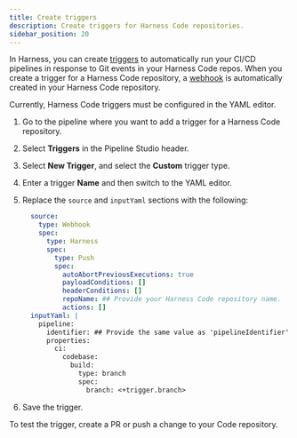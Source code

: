 ```yaml
---
title: Create triggers
description: Create triggers for Harness Code repositories.
sidebar_position: 20
---
```


In Harness, you can create [triggers](/docs/category/triggers) to automatically run your CI/CD pipelines in response to Git events in your Harness Code repos. When you create a trigger for a Harness Code repository, a [webhook](../config-repos/webhooks.md) is automatically created in your Harness Code repository.

Currently, Harness Code triggers must be configured in the YAML editor.

1. Go to the pipeline where you want to add a trigger for a Harness Code repository.
2. Select **Triggers** in the Pipeline Studio header.
3. Select **New Trigger**, and select the **Custom** trigger type.
4. Enter a trigger **Name** and then switch to the YAML editor.
5. Replace the `source` and `inputYaml` sections with the following:

   ```yaml
     source:
       type: Webhook
       spec:
         type: Harness
         spec:
           type: Push
           spec:
             autoAbortPreviousExecutions: true
             payloadConditions: []
             headerConditions: []
             repoName: ## Provide your Harness Code repository name.
             actions: []
     inputYaml: |
       pipeline:
         identifier: ## Provide the same value as 'pipelineIdentifier'.
         properties:
           ci:
             codebase:
               build:
                 type: branch
                 spec:
                   branch: <+trigger.branch>
   ```

6. Save the trigger.

To test the trigger, create a PR or push a change to your Code repository.
